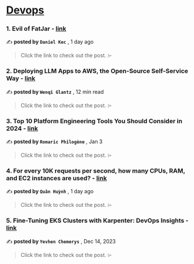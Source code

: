 
<h1><a href=https://medium.com/tag/devops/recommended target="_blank" rel="noopener noreferrer">Devops</a></h1>
<h3>1. Evil of FatJar - <a href=https://medium.com/helidon/evil-of-fatjar-3c3011b4bd55?source=tag_recommended_feed---------0-84----------devops----------4311ec3e_980b_420e_8fc8_3167b5ab1b6c------- target="_blank" rel="noopener noreferrer">link</a></h3>

✍️ **posted by `Daniel Kec`** <date> , 1 day ago</date>

<blockquote>Click the link to check out the post. ⌲</blockquote>

<h3>2. Deploying LLM Apps to AWS, the Open-Source Self-Service Way - <a href=https://medium.com/towards-data-science/deploying-llm-apps-to-aws-the-open-source-self-service-way-c54b8667d829?source=tag_recommended_feed---------1-107----------devops----------4311ec3e_980b_420e_8fc8_3167b5ab1b6c------- target="_blank" rel="noopener noreferrer">link</a></h3>

✍️ **posted by `Wenqi Glantz`** <date> , 12 min read</date>

<blockquote>Click the link to check out the post. ⌲</blockquote>

<h3>3. Top 10 Platform Engineering Tools You Should Consider in 2024 - <a href=https://medium.com/@rphilogene/top-10-platform-engineering-tools-you-should-consider-in-2024-892e6e211b85?source=tag_recommended_feed---------2-85----------devops----------4311ec3e_980b_420e_8fc8_3167b5ab1b6c------- target="_blank" rel="noopener noreferrer">link</a></h3>

✍️ **posted by `Romaric Philogène`** <date> , Jan 3</date>

<blockquote>Click the link to check out the post. ⌲</blockquote>

<h3>4. For every 10K requests per second, how many CPUs, RAM, and EC2 instances are used? - <a href=https://medium.com/@hmquan08011996/for-every-10k-requests-per-second-how-many-cpus-ram-and-ec2-instances-are-used-32754570d517?source=tag_recommended_feed---------3-84----------devops----------4311ec3e_980b_420e_8fc8_3167b5ab1b6c------- target="_blank" rel="noopener noreferrer">link</a></h3>

✍️ **posted by `Quân Huỳnh`** <date> , 1 day ago</date>

<blockquote>Click the link to check out the post. ⌲</blockquote>

<h3>5. Fine-Tuning EKS Clusters with Karpenter: DevOps Insights - <a href=https://medium.com/@yevvhen/fine-tuning-eks-clusters-with-karpenter-devops-insights-159689e5160e?source=tag_recommended_feed---------4-107----------devops----------4311ec3e_980b_420e_8fc8_3167b5ab1b6c------- target="_blank" rel="noopener noreferrer">link</a></h3>

✍️ **posted by `Yevhen Chemerys`** <date> , Dec 14, 2023</date>

<blockquote>Click the link to check out the post. ⌲</blockquote>

